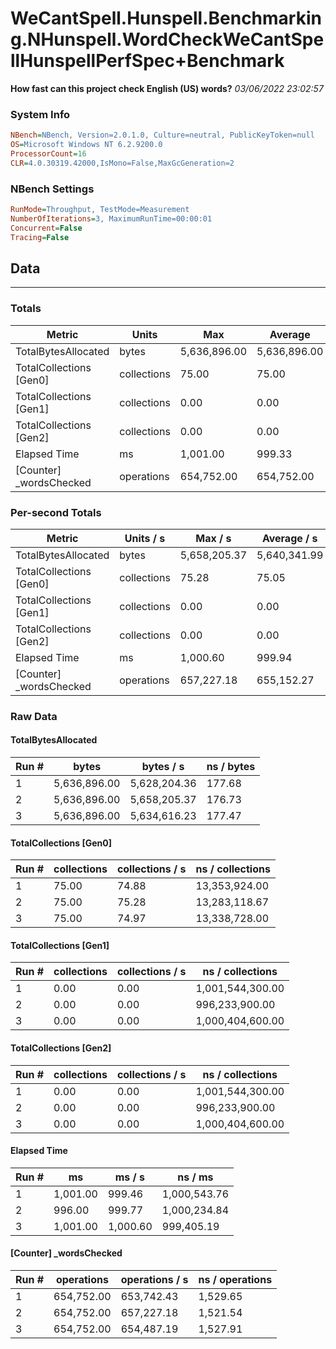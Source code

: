 ﻿# WeCantSpell.Hunspell.Benchmarking.NHunspell.WordCheckWeCantSpellHunspellPerfSpec+Benchmark
__How fast can this project check English (US) words?__
_03/06/2022 23:02:57_
### System Info
```ini
NBench=NBench, Version=2.0.1.0, Culture=neutral, PublicKeyToken=null
OS=Microsoft Windows NT 6.2.9200.0
ProcessorCount=16
CLR=4.0.30319.42000,IsMono=False,MaxGcGeneration=2
```

### NBench Settings
```ini
RunMode=Throughput, TestMode=Measurement
NumberOfIterations=3, MaximumRunTime=00:00:01
Concurrent=False
Tracing=False
```

## Data
-------------------

### Totals
|          Metric |           Units |             Max |         Average |             Min |          StdDev |
|---------------- |---------------- |---------------- |---------------- |---------------- |---------------- |
|TotalBytesAllocated |           bytes |    5,636,896.00 |    5,636,896.00 |    5,636,896.00 |            0.00 |
|TotalCollections [Gen0] |     collections |           75.00 |           75.00 |           75.00 |            0.00 |
|TotalCollections [Gen1] |     collections |            0.00 |            0.00 |            0.00 |            0.00 |
|TotalCollections [Gen2] |     collections |            0.00 |            0.00 |            0.00 |            0.00 |
|    Elapsed Time |              ms |        1,001.00 |          999.33 |          996.00 |            2.89 |
|[Counter] _wordsChecked |      operations |      654,752.00 |      654,752.00 |      654,752.00 |            0.00 |

### Per-second Totals
|          Metric |       Units / s |         Max / s |     Average / s |         Min / s |      StdDev / s |
|---------------- |---------------- |---------------- |---------------- |---------------- |---------------- |
|TotalBytesAllocated |           bytes |    5,658,205.37 |    5,640,341.99 |    5,628,204.36 |       15,798.84 |
|TotalCollections [Gen0] |     collections |           75.28 |           75.05 |           74.88 |            0.21 |
|TotalCollections [Gen1] |     collections |            0.00 |            0.00 |            0.00 |            0.00 |
|TotalCollections [Gen2] |     collections |            0.00 |            0.00 |            0.00 |            0.00 |
|    Elapsed Time |              ms |        1,000.60 |          999.94 |          999.46 |            0.59 |
|[Counter] _wordsChecked |      operations |      657,227.18 |      655,152.27 |      653,742.43 |        1,835.11 |

### Raw Data
#### TotalBytesAllocated
|           Run # |           bytes |       bytes / s |      ns / bytes |
|---------------- |---------------- |---------------- |---------------- |
|               1 |    5,636,896.00 |    5,628,204.36 |          177.68 |
|               2 |    5,636,896.00 |    5,658,205.37 |          176.73 |
|               3 |    5,636,896.00 |    5,634,616.23 |          177.47 |

#### TotalCollections [Gen0]
|           Run # |     collections | collections / s |ns / collections |
|---------------- |---------------- |---------------- |---------------- |
|               1 |           75.00 |           74.88 |   13,353,924.00 |
|               2 |           75.00 |           75.28 |   13,283,118.67 |
|               3 |           75.00 |           74.97 |   13,338,728.00 |

#### TotalCollections [Gen1]
|           Run # |     collections | collections / s |ns / collections |
|---------------- |---------------- |---------------- |---------------- |
|               1 |            0.00 |            0.00 |1,001,544,300.00 |
|               2 |            0.00 |            0.00 |  996,233,900.00 |
|               3 |            0.00 |            0.00 |1,000,404,600.00 |

#### TotalCollections [Gen2]
|           Run # |     collections | collections / s |ns / collections |
|---------------- |---------------- |---------------- |---------------- |
|               1 |            0.00 |            0.00 |1,001,544,300.00 |
|               2 |            0.00 |            0.00 |  996,233,900.00 |
|               3 |            0.00 |            0.00 |1,000,404,600.00 |

#### Elapsed Time
|           Run # |              ms |          ms / s |         ns / ms |
|---------------- |---------------- |---------------- |---------------- |
|               1 |        1,001.00 |          999.46 |    1,000,543.76 |
|               2 |          996.00 |          999.77 |    1,000,234.84 |
|               3 |        1,001.00 |        1,000.60 |      999,405.19 |

#### [Counter] _wordsChecked
|           Run # |      operations |  operations / s | ns / operations |
|---------------- |---------------- |---------------- |---------------- |
|               1 |      654,752.00 |      653,742.43 |        1,529.65 |
|               2 |      654,752.00 |      657,227.18 |        1,521.54 |
|               3 |      654,752.00 |      654,487.19 |        1,527.91 |


